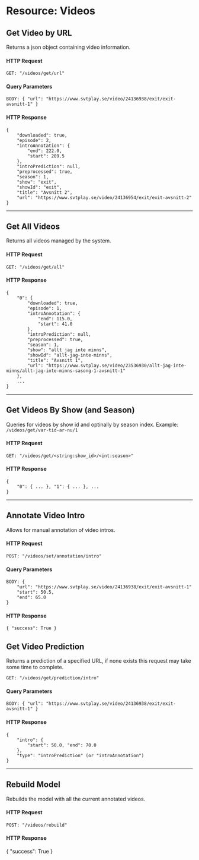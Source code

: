 # Resource: Videos  

## Get Video by URL

Returns a json object containing video information. 

#### HTTP Request

    GET: "/videos/get/url"

#### Query Parameters

    BODY: { "url": "https://www.svtplay.se/video/24136938/exit/exit-avsnitt-1" }

#### HTTP Response 

    {
        "downloaded": true,
        "episode": 2,
        "introAnnotation": {
            "end": 222.0,
            "start": 209.5
        },
        "introPrediction": null,
        "preprocessed": true,
        "season": 1,
        "show": "exit",
        "showId": "exit",
        "title": "Avsnitt 2",
        "url": "https://www.svtplay.se/video/24136954/exit/exit-avsnitt-2"
    }

---

## Get All Videos 

Returns all videos managed by the system. 

#### HTTP Request

    GET: "/videos/get/all"

#### HTTP Response

    {
        "0": {
            "downloaded": true,
            "episode": 1,
            "introAnnotation": {
                "end": 115.0,
                "start": 41.0
            },
            "introPrediction": null,
            "preprocessed": true,
            "season": 1,
            "show": "allt jag inte minns",
            "showId": "allt-jag-inte-minns",
            "title": "Avsnitt 1",
            "url": "https://www.svtplay.se/video/23536930/allt-jag-inte-minns/allt-jag-inte-minns-sasong-1-avsnitt-1"
        },
        ...
    }

---

## Get Videos By Show (and Season) 

Queries for videos by show id and optinally by season index. Example: `/videos/get/var-tid-ar-nu/1`

#### HTTP Request

    GET: "/videos/get/<string:show_id>/<int:season>"

#### HTTP Response

    {
        "0": { ... }, "1": { ... }, ...
    }

---

## Annotate Video Intro 
Allows for manual annotation of video intros. 

#### HTTP Request

    POST: "/videos/set/annotation/intro"

#### Query Parameters

    BODY: { 
        "url": "https://www.svtplay.se/video/24136938/exit/exit-avsnitt-1" 
        "start": 50.5,
        "end": 65.0
    }
    
#### HTTP Response 

    { "success": True }

## Get Video Prediction 
Returns a prediction of a specified URL, if none exists this request may take some time to complete. 

    GET: "/videos/get/prediction/intro"

#### Query Parameters

    BODY: { "url": "https://www.svtplay.se/video/24136938/exit/exit-avsnitt-1" }

#### HTTP Response 

    {   
        "intro": {
            "start": 50.0, "end": 70.0
        }, 
        "type": "introPrediction" (or "introAnnotation")
    }

---

## Rebuild Model

Rebuilds the model with all the current annotated videos. 

#### HTTP Request

    POST: "/videos/rebuild"

#### HTTP Response 

  { "success": True }
